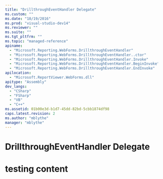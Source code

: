 ```yaml
---
title: "DrillthroughEventHandler Delegate"
ms.custom: ""
ms.date: "10/19/2016"
ms.prod: "visual-studio-dev14"
ms.reviewer: ""
ms.suite: ""
ms.tgt_pltfrm: ""
ms.topic: "managed-reference"
apiname: 
  - "Microsoft.Reporting.WebForms.DrillthroughEventHandler"
  - "Microsoft.Reporting.WebForms.DrillthroughEventHandler..ctor"
  - "Microsoft.Reporting.WebForms.DrillthroughEventHandler.Invoke"
  - "Microsoft.Reporting.WebForms.DrillthroughEventHandler.BeginInvoke"
  - "Microsoft.Reporting.WebForms.DrillthroughEventHandler.EndInvoke"
apilocation: 
  - "Microsoft.ReportViewer.WebForms.dll"
apitype: "Assembly"
dev_langs: 
  - "CSharp"
  - "FSharp"
  - "VB"
  - "C++"
ms.assetid: 01b00e3d-b1d7-45dd-82bd-5cbb1874df98
caps.latest.revision: 2
ms.author: "mblythe"
manager: "mblythe"
---
```

# DrillthroughEventHandler Delegate
# testing content
